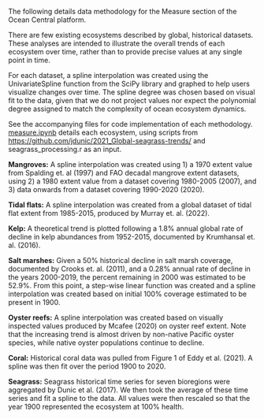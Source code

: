 The following details data methodology for the Measure section of the Ocean Central platform.

There are few existing ecosystems described by global, historical datasets. These analyses are intended to illustrate the overall trends of each ecosystem over time, rather than to provide precise values at any single point in time. 

For each dataset, a spline interpolation was created using the UnivariateSpline function from the SciPy library and graphed to help users visualize changes over time. The spline degree was chosen based on visual fit to the data, given that we do not project values nor expect the polynomial degree assigned to match the complexity of ocean ecosystem dynamics. 

See the accompanying files for code implementation of each methodology. [measure.ipynb](https://github.com/Ode-PBLLC/ocean-central/blob/8d439da363d6ef0be860ac35347025d43fd52390/Code/Measure/measure.ipynb) details each ecosystem, using scripts from https://github.com/jdunic/2021_Global-seagrass-trends/ and seagrass_processing.r as an input.

**Mangroves:**
A spline interpolation was created using 1) a 1970 extent value from Spalding et. al (1997) and FAO decadal mangrove extent datasets, using 2) a 1980 extent value from a dataset covering 1980-2005 (2007), and 3) data onwards from a dataset covering 1990-2020 (2020). 

**Tidal flats:**
A spline interpolation was created from a global dataset of tidal flat extent from 1985-2015, produced by Murray et. al. (2022).

**Kelp:**
A theoretical trend is plotted following a 1.8% annual global rate of decline in kelp abundances from 1952-2015, documented by Krumhansal et. al. (2016).

**Salt marshes:**
Given a 50% historical decline in salt marsh coverage, documented by Crooks et. al. (2011), and a 0.28% annual rate of decline in the years 2000-2019, the percent remaining in 2000 was estimated to be 52.9%. From this point, a step-wise linear function was created and a spline interpolation was created based on initial 100% coverage estimated to be present in 1900.

**Oyster reefs:**
A spline interpolation was created based on visually inspected values produced by Mcafee (2020) on oyster reef extent. Note that the increasing trend is almost driven by non-native Pacific oyster species, while native oyster populations continue to decline.

**Coral:**
Historical coral data was pulled from Figure 1 of Eddy et al. (2021). A spline was then fit over the period 1900 to 2020.

**Seagrass:**
Seagrass historical time series for seven bioregions were aggregated by Dunic et al. (2017). We then took the average of these time series and fit a spline to the data. All values were then rescaled so that the year 1900 represented the ecosystem at 100% health.
